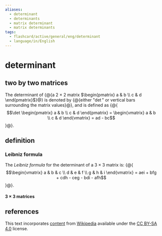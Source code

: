 ```yaml
---
aliases:
  - determinant
  - determinants
  - matrix determinant
  - matrix determinants
tags:
  - flashcard/active/general/eng/determinant
  - language/in/English
---
```


# determinant

## two by two matrices

The determinant of {@{a 2 × 2 matrix $\begin{pmatrix} a & b \\ c & d \end{pmatrix}$}@} is denoted by {@{either "$\det$" or vertical bars surrounding the matrix values}@}, and is defined as {@{$$\det \begin{pmatrix} a & b \\ c & d \end{pmatrix} = \begin{vmatrix} a & b \\ c & d \end{vmatrix} = ad - bc$$}@}. <!--SR:!2025-07-22,309,330!2025-06-22,286,330!2025-09-30,350,310-->

## definition

### Leibniz formula

The _Leibniz formula_ for the determinant of a 3 × 3 matrix is: {@{$$\begin{vmatrix} a & b & c \\ d & e & f \\ g & h & i \end{vmatrix} = aei + bfg + cdh - ceg - bdi - afh$$}@}. <!--SR:!2025-05-13,255,330-->

#### 3 × 3 matrices

## references

This text incorporates [content](https://en.wikipedia.org/wiki/determinant) from [Wikipedia](Wikipedia.md) available under the [CC BY-SA 4.0](https://creativecommons.org/licenses/by-sa/4.0/) license.
